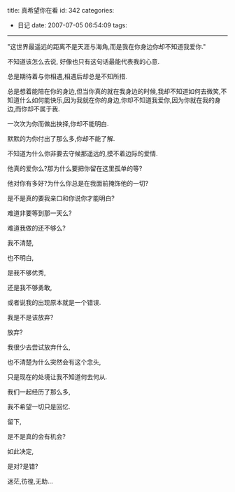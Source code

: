 title: 真希望你在看
id: 342
categories:
  - 日记
date: 2007-07-05 06:54:09
tags:
---

&quot;这世界最遥远的距离不是天涯与海角,而是我在你身边你却不知道我爱你.&quot;

不知道该怎么去说, 好像也只有这句话最能代表我的心意.

总是期待着与你相遇,相遇后却总是不知所措.

总是想着能陪在你的身边,但当你真的就在我身边的时候,我却不知道如何去微笑,不知道什么如何能快乐,因为我就在你的身边,你却不知道我爱你,因为你就在我的身边,而你却不属于我.

一次次为你而做出抉择,你却不能明白.

默默的为你付出了那么多,你却不能了解.

不知道为什么你非要去守候那遥远的,摸不着边际的爱情.

他真的爱你么?那为什么要把你留在这里孤单的等?

他对你有多好?为什么你总是在我面前掩饰他的一切?

是不是真的要我亲口和你说你才能明白?

难道非要等到那一天么?

难道我做的还不够么?

我不清楚,

也不明白,

是我不够优秀,

还是我不够勇敢,

或者说我的出现原本就是一个错误.

我是不是该放弃?

放弃?

我很少去尝试放弃什么,

也不清楚为什么突然会有这个念头,

只是现在的处境让我不知道何去何从.

我们一起经历了那么多,

我不希望一切只是回忆.

留下,

是不是真的会有机会?

如此决定,

是对?是错?

迷茫,彷徨,无助...